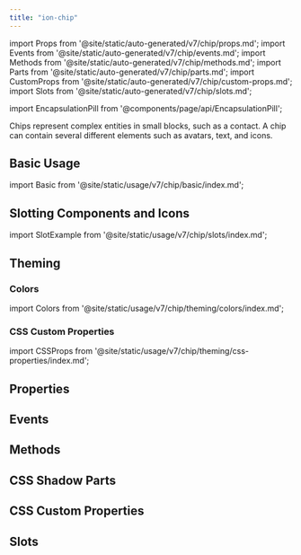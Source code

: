 ```yaml
---
title: "ion-chip"
---
```

import Props from '@site/static/auto-generated/v7/chip/props.md';
import Events from '@site/static/auto-generated/v7/chip/events.md';
import Methods from '@site/static/auto-generated/v7/chip/methods.md';
import Parts from '@site/static/auto-generated/v7/chip/parts.md';
import CustomProps from '@site/static/auto-generated/v7/chip/custom-props.md';
import Slots from '@site/static/auto-generated/v7/chip/slots.md';

<head>
  <title>ion-chip:  Name, Text, Icon and Avatar for Ionic Framework Apps</title>
  <meta name="description" content="ion-chips represent complex entities in small blocks, such as a contact. A chip can contain several different elements such as names, avatars, text, and icons." />
</head>

import EncapsulationPill from '@components/page/api/EncapsulationPill';

<EncapsulationPill type="shadow" />

Chips represent complex entities in small blocks, such as a contact. A chip can contain several different elements such as avatars, text, and icons.

## Basic Usage

import Basic from '@site/static/usage/v7/chip/basic/index.md';

<Basic />

## Slotting Components and Icons

import SlotExample from '@site/static/usage/v7/chip/slots/index.md';

<SlotExample />

## Theming

### Colors

import Colors from '@site/static/usage/v7/chip/theming/colors/index.md';

<Colors />

### CSS Custom Properties

import CSSProps from '@site/static/usage/v7/chip/theming/css-properties/index.md';

<CSSProps />

## Properties
<Props />

## Events
<Events />

## Methods
<Methods />

## CSS Shadow Parts
<Parts />

## CSS Custom Properties
<CustomProps />

## Slots
<Slots />
